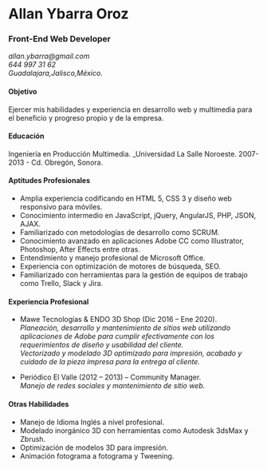 # Allan Ybarra Oroz
### Front-End Web Developer
_allan.ybarra@gmail.com_  
_644 997 31 62_  
_Guadalajara,Jalisco,México._

#### Objetivo  
Ejercer mis habilidades y experiencia en desarrollo web y multimedia para el beneficio y progreso propio y de la empresa.

#### Educación  
Ingeniería en Producción Multimedia. _Universidad La Salle Noroeste. 2007-2013 - Cd. Obregón, Sonora.

#### Aptitudes Profesionales  
* Amplia experiencia codificando en HTML 5, CSS 3 y diseño web responsivo para móviles.
* Conocimiento intermedio en JavaScript, jQuery, AngularJS, PHP, JSON, AJAX. 
* Familiarizado con metodologías de desarrollo como SCRUM.
* Conocimiento avanzado en aplicaciones Adobe CC como Illustrator, Photoshop, After Effects entre otras.
* Entendimiento y manejo profesional de Microsoft Office.
* Experiencia con optimización de motores de búsqueda, SEO.
* Familiarizado con herramientas para la gestión de equipos de trabajo como Trello, Slack y Jira.

#### Experiencia Profesional
* Mawe Tecnologías & ENDO 3D Shop (Dic 2016 – Ene 2020).  
 _Planeación, desarrollo y mantenimiento de sitios web utilizando aplicaciones de Adobe para cumplir efectivamente con los requerimientos de diseño y usabilidad del cliente.  
 Vectorizado y modelado 3D optimizado para impresión, acabado y cuidado de la pieza impresa para la entrega al cliente._

* Periódico El Valle (2012 – 2013) – Community Manager.  
 _Manejo de redes sociales y mantenimiento de sitio web._

#### Otras Habilidades
* Manejo de Idioma Inglés a nivel profesional.
* Modelado inorgánico 3D con herramientas como Autodesk 3dsMax y Zbrush.
* Optimización de modelos 3D para impresión.
* Animación fotograma a fotograma y Tweening.
